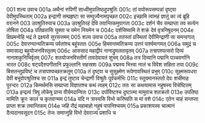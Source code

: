 001	शल्य उवाच
001a	अथैनां रुपिणीं साध्वीमुपातिष्ठदुपश्रुतिः
001c	तां वयोरूपसम्पन्नां दृष्ट्वा देवीमुपस्थिताम्
002a	इन्द्राणी सम्प्रहृष्टा सा सम्पूज्यैनामपृच्छत
002c	इच्छामि त्वामहं ज्ञातुं का त्वं ब्रूहि वरानने
003	उपश्रुतिरुवाच
003a	उपश्रुतिरहं देवि तवान्तिकमुपागता
003c	दर्शनं चैव सम्प्राप्ता तव सत्येन तोषिता
004a	पतिव्रतासि युक्ता च यमेन नियमेन च
004c	दर्शयिष्यामि ते शक्रं देवं वृत्रनिषूदनम्
004e	क्षिप्रमन्वेहि भद्रं ते द्रक्ष्यसे सुरसत्तमम्
005	शल्य उवाच
005a	ततस्तां प्रस्थितां देवीमिन्द्राणी सा समन्वगात्
005c	देवारण्यान्यतिक्रम्य पर्वतांश्च बहूंस्ततः
005e	हिमवन्तमतिक्रम्य उत्तरं पार्श्वमागमत्
006a	समुद्रं च समासाद्य बहुयोजनविस्तृतम्
006c	आससाद महाद्वीपं नानाद्रुमलतावृतम्
007a	तत्रापश्यत्सरो दिव्यं नानाशकुनिभिर्वृतम्
007c	शतयोजनविस्तीर्णं तावदेवायतं शुभम्
008a	तत्र दिव्यानि पद्मानि पञ्चवर्णानि भारत
008c	षट्पदैरुपगीतानि प्रफुल्लानि सहस्रशः
009a	पद्मस्य भित्त्वा नालं च विवेश सहिता तया
009c	बिसतन्तुप्रविष्टं च तत्रापश्यच्छतक्रतुम्
010a	तं दृष्ट्वा च सुसूक्ष्मेण रूपेणावस्थितं प्रभुम्
010c	सूक्ष्मरूपधरा देवी बभूवोपश्रुतिश्च सा
011a	इन्द्रं तुष्टाव चेन्द्राणी विश्रुतैः पूर्वकर्मभिः
011c	स्तूयमानस्ततो देवः शचीमाह पुरन्दरः
012a	किमर्थमसि सम्प्राप्ता विज्ञातश्च कथं त्वहम्
012c	ततः सा कथयामास नहुषस्य विचेष्टितम्
013a	इन्द्रत्वं त्रिषु लोकेषु प्राप्य वीर्यमदान्वितः
013c	दर्पाविष्टश्च दुष्टात्मा मामुवाच शतक्रतो
013e	उपतिष्ठ मामिति क्रूरः कालं च कृतवान्मम
014a	यदि न त्रास्यसि विभो करिष्यति स मां वशे
014c	एतेन चाहं सन्तप्ता प्राप्ता शक्र तवान्तिकम्
014e	जहि रौद्रं महाबाहो नहुषं पापनिश्चयम्
015a	प्रकाशयस्व चात्मानं दैत्यदानवसूदन
015c	तेजः समाप्नुहि विभो देवराज्यं प्रशाधि च
